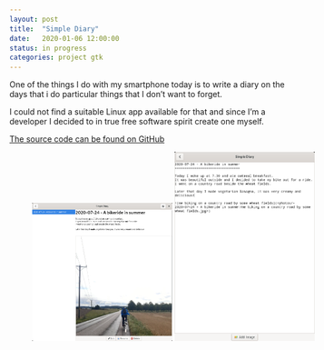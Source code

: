 ```yaml
---
layout: post
title:  "Simple Diary"
date:   2020-01-06 12:00:00
status: in progress
categories: project gtk
---
```


One of the things I do with my smartphone today is to write a diary on the days that i do particular things that I don’t want to forget.

I could not find a suitable Linux app available for that and since I’m a developer I decided to in true free software spirit create one myself.

[The source code can be found on GitHub](https://github.com/johan-bjareholt/simple-diary-gtk)

<figure style="width: 100%;">
	<img style="width:49%; display: inline;" src="/img/projects/simple-diary/entry_view.png">
	<img style="width:49%; display: inline;" src="/img/projects/simple-diary/entry_edit.png">
</figure>
